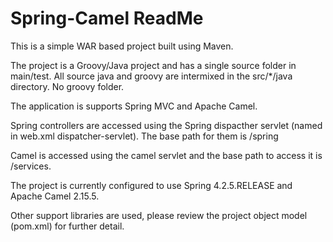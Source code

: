 # Spring-Camel ReadMe
This is a simple WAR based project built using Maven.

The project is a Groovy/Java project and has a single source folder in main/test.
All source java and groovy are intermixed in the src/*/java directory. No groovy folder.

The application is supports Spring MVC and Apache Camel.

Spring controllers are accessed using the Spring dispacther servlet (named in web.xml dispatcher-servlet). The base path for them is /spring

Camel is accessed using the camel servlet and the base path to access it is /services.

The project is currently configured to use Spring 4.2.5.RELEASE and Apache Camel 2.15.5.

Other support libraries are used, please review the project object model (pom.xml) for further detail.
